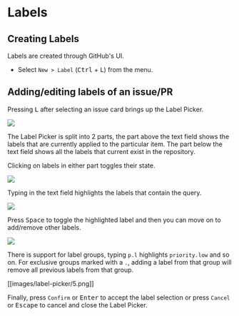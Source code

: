 # Labels

## Creating Labels <a name="labels"></a>

Labels are created through GitHub's UI.

- Select `New > Label` (<kbd>Ctrl</kbd> + <kbd>L</kbd>) from the menu.

## Adding/editing labels of an issue/PR

Pressing <kbd>L</kbd> after selecting an issue card brings up the Label Picker. 

![](images/label-picker/1.png?raw=true)

The Label Picker is split into 2 parts, the part above the text field shows the labels that are currently applied to the particular item. The part below the text field shows all the labels that current exist in the repository. 

Clicking on labels in either part toggles their state. 

![](images/label-picker/2.gif?raw=true)

Typing in the text field highlights the labels that contain the query. 

![](images/label-picker/3.png?raw=true)

Press <kbd>Space</kbd> to toggle the highlighted label and then you can move on to add/remove other labels. 

![](images/label-picker/4.png?raw=true)

There is support for label groups, typing `p.l` highlights `priority.low` and so on. For exclusive groups marked with a `.`, adding a label from that group will remove all previous labels from that group. 

[[images/label-picker/5.png]]

Finally, press `Confirm` or <kbd>Enter</kbd> to accept the label selection or press `Cancel` or <kbd>Escape</kbd> to cancel and close the Label Picker. 